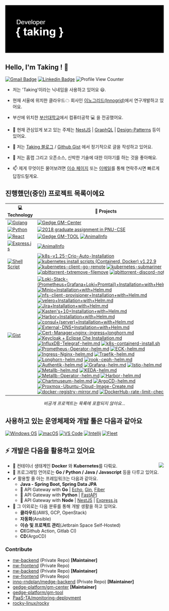 <a href="https://github.com/taking" target="_blank" rel="noopener noreferrer">
    <img src="https://github.com/taking/taking/blob/main/header.png?raw=true" alt="github taking header" />
</a>

<h2>Hello, I'm Taking ! 🚀 </h2>

[![Gmail Badge](https://img.shields.io/badge/-Gmail-c14438?style=flat-square&logo=Gmail&logoColor=white&link=mailto:taking@duck.com)](mailto:taking@duck.com) [![Linkedin Badge](https://img.shields.io/badge/-Linkedin-blue?style=flat-square&logo=Linkedin&logoColor=white&link=https://www.linkedin.com/in/hyungtag-park/)](https://www.linkedin.com/in/hyungtag-park/)
![Profile View Counter](https://komarev.com/ghpvc/?username=taking)

- 저는 'Taking'이라는 닉네임을 사용하고 있어요 😃.

- 현재 서울에 위치한 클라우드☁ 회사인 [이노그리드(Innogrid)](https://www.innogrid.com)에서 연구개발하고 있어요.

- 부산에 위치한 [부산대학교](https://cse.pusan.ac.kr/cse/index.do)에서 컴퓨터공학 💻 을 전공했어요.

- 🌱 현재 관심있게 보고 있는 주제는 [NestJS](https://nestjs.com/) | [GraphQL](https://graphql.org/) | [Design-Patterns](https://#) 등이 있어요.

- 📝 저는 [Taking 블로그](https://taking.kr) / [Github Gist](https://gist.github.com/taking) 에서 정기적으로 글을 작성하고 있어요.

- 💬 저는 홈랩 그리고 오픈소스, 신박한 기술에 대한 이야기를 하는 것을 좋아해요.

- 📫 제게 무엇이든 물어보려면 [이슈 페이지](https://github.com/taking/taking/issues) 또는 [이메일](mailto:taking@duck.com)를 통해 연락주시면 빠르게 답장드릴게요.

## 진행했던(중인) 프로젝트 목록이에요

| 💻 **Technology** | 🚀 **Projects** |
| --- | --- |
| [![Golang](https://img.shields.io/static/v1?label=&message=Golang&color=7FD6EA&logo=go&logoColor=FFFFFF)](https://golang.org/) | [![Gedge GM-Center](https://img.shields.io/static/v1?label=&message=2021~2023_Griffin-Edge_GM-CENTER&color=000605&logo=github&logoColor=FFFFFF&labelColor=000605)](https://github.com/gedge-platform/gm-center/) |
| [![Python](https://img.shields.io/static/v1?label=&message=Python&color=3C78A9&logo=python&logoColor=FFFFFF)](https://www.python.org/) | [![2018 graduate assignment in PNU-CSE](https://img.shields.io/static/v1?label=&message=2018_graduate-assignment&color=000605&logo=github&logoColor=FFFFFF&labelColor=000605)](https://github.com/taking/TeamClear) |
| [![React](https://img.shields.io/static/v1?label=&message=React&color=3C78A9&logo=react&logoColor=FFFFFF)](http://expressjs.com/ko/) | [![Gedge GM-TOOL](https://img.shields.io/static/v1?label=&message=2021~2023_Griffin-Edge_GM-TOOL&color=000605&logo=github&logoColor=FFFFFF&labelColor=000605)](https://github.com/gedge-platform/gm-tool) [![AnimalInfo](https://img.shields.io/static/v1?label=&message=2022_animalinfo&color=000605&logo=github&logoColor=FFFFFF&labelColor=000605)](https://github.com/taking/Animalinfo) |
| [![Express.js](https://img.shields.io/static/v1?label=&message=Express.js&color=3C78A9&logo=express&logoColor=FFFFFF)](https://ko.reactjs.org/) | [![AnimalInfo](https://img.shields.io/static/v1?label=&message=2022_animalinfo&color=000605&logo=github&logoColor=FFFFFF&labelColor=000605)](https://github.com/taking/Animalinfo)  |
| [![Shell Script](https://img.shields.io/static/v1?label=&message=Shell-Script&color=black&logo=gnu-bash&logoColor=FFFFFF)](#) | [![k8s-v1.25-Crio-Auto-Installation](https://img.shields.io/static/v1?label=&message=k8s-v1.25-Crio-Auto-Installation&color=000605&logo=github&logoColor=FFFFFF&labelColor=000605)](https://gist.github.com/taking/22af888e010f7084d920ca1ecec10085) [![kubernetes install scripts (Containerd, Docker) v1.22.9](https://img.shields.io/static/v1?label=&message=K8s-v1.22.9-Docker-Containerd-Auto-Installation&color=000605&logo=github&logoColor=FFFFFF&labelColor=000605)](https://gist.github.com/taking/780f3006f8b0ff5443e719e17ee10cd6)  [![kubernetes-client-go-remote](https://img.shields.io/static/v1?label=&message=kubernetes-client-go-remote&color=000605&logo=github&logoColor=FFFFFF&labelColor=000605)](https://gist.github.com/taking/78b6fb7bbdaa95b73ac7c0d0d574d2c1) [![kubernetes-submariner](https://img.shields.io/static/v1?label=&message=kubernetes-submariner-calico&color=000605&logo=github&logoColor=FFFFFF&labelColor=000605)](https://gist.github.com/taking/843f355679166aed024d00770f7400c7) [![qbittorrent-txtremove-filemove](https://img.shields.io/static/v1?label=&message=qbittorrent-txt-file-remove&color=000605&logo=github&logoColor=FFFFFF&labelColor=000605)](https://gist.github.com/taking/32b7eb0abf47e70cb4a96d17faaaeac3) [![qbittorrent-discord-notify](https://img.shields.io/static/v1?label=&message=qbittorrent-discord-notify&color=000605&logo=github&logoColor=FFFFFF&labelColor=000605)](https://gist.github.com/taking/201b35de97cde3ba5348bce50aac44b3) 
| [![Gist](https://img.shields.io/static/v1?label=&message=Gist&color=black&logo=github&logoColor=FFFFFF)](#) | [![Loki-Stack-(Prometheus+Grafana+Loki+Promtail)+Installation+with+Helm.md](https://img.shields.io/static/v1?label=&message=Loki-Stack-(Prometheus+Grafana+Loki+Promtail)+Installation+with+Helm.md&color=000605&logo=github&logoColor=FFFFFF&labelColor=000605)](https://gist.github.com/taking/87dba464442414ad37b96aa1054397e1)  [![Minio+Installation+with+Helm.md](https://img.shields.io/static/v1?label=&message=Minio+Installation+with+Helm.md&color=000605&logo=github&logoColor=FFFFFF&labelColor=000605)](https://gist.github.com/taking/d5bcf78577822626ea3dd0e3846abbbd)  [![nfs-client-provisioner+Installation+with+Helm.md](https://img.shields.io/static/v1?label=&message=nfs-client-provisioner+Installation+with+Helm.md&color=000605&logo=github&logoColor=FFFFFF&labelColor=000605)](https://gist.github.com/taking/769e16c95aeb1d71c20382327f391af6)  [![velero+Installation+with+Helm.md](https://img.shields.io/static/v1?label=&message=velero+Installation+with+Helm.md&color=000605&logo=github&logoColor=FFFFFF&labelColor=000605)](https://gist.github.com/taking/3b2e511dbde79b9d9ab361f9fcbd7003) [![Jira+Installation+with+Helm.md](https://img.shields.io/static/v1?label=&message=Jira+Installation+with+Helm.md&color=000605&logo=github&logoColor=FFFFFF&labelColor=000605)](https://gist.github.com/taking/dccdd8b2c7d315ae041531ba4fd58909) [![Kasten's+10+Installation+with+Helm.md](https://img.shields.io/static/v1?label=&message=Kasten's+10+Installation+with+Helm.md&color=000605&logo=github&logoColor=FFFFFF&labelColor=000605)](https://gist.github.com/taking/74d199df76b565f504c1ccf39cb6d8ff) [![Harbor+Installation+with+Helm.md](https://img.shields.io/static/v1?label=&message=Harbo+Installation+with+Helm.md&color=000605&logo=github&logoColor=FFFFFF&labelColor=000605)](https://gist.github.com/taking/0df95d08f526aea150527fd16e9f9e19) [![consul+(server)+Installation+with+Helm.md](https://img.shields.io/static/v1?label=&message=consul+(server)+Installation+with+Helm.md&color=000605&logo=github&logoColor=FFFFFF&labelColor=000605)](https://gist.github.com/taking/c743f36c3f1c498af34b46d01491b648) [![External-DNS+Installation+with+Helm.md](https://img.shields.io/static/v1?label=&message=External-DNS+Installation+with+Helm.md&color=000605&logo=github&logoColor=FFFFFF&labelColor=000605)](https://gist.github.com/taking/952c499c0f4e90b59493293e6eb8e2fc) [![Cert-Manager+nginx-ingress+longhorn.md](https://img.shields.io/static/v1?label=&message=Cert-Manager+nginx-ingress+longhorn.md&color=000605&logo=github&logoColor=FFFFFF&labelColor=000605)](https://gist.github.com/taking/2911bdb4d11839cff58cb96b601e9caa) [![Keycloak + Eclipse Che Installation.md](https://img.shields.io/static/v1?label=&message=Keycloak+Eclipse+Che+Installation.md&color=000605&logo=github&logoColor=FFFFFF&labelColor=000605)](https://gist.github.com/taking/92ffcc4461ddc2d132d0701fb4e0abc1) [![InfluxDB-Telegraf-helm.md](https://img.shields.io/static/v1?label=&message=InfluxDB-Telegraf-helm.md&color=000605&logo=github&logoColor=FFFFFF&labelColor=000605)](https://gist.github.com/taking/91aba3cbb6c91290f2214497278954b1) [![k8s-containerd-install.sh](https://img.shields.io/static/v1?label=&message=k8s-containerd-install.sh&color=000605&logo=github&logoColor=FFFFFF&labelColor=000605)](https://gist.github.com/taking/780f3006f8b0ff5443e719e17ee10cd6) [![Prometheus-Operator-helm.md](https://img.shields.io/static/v1?label=&message=prometheus-operator-helm&color=000605&logo=github&logoColor=FFFFFF&labelColor=000605)](https://gist.github.com/taking/6272a08629057b0cdce1e4bd619b1395) [![ECK-helm.md](https://img.shields.io/static/v1?label=&message=eck-helm.md&color=000605&logo=github&logoColor=FFFFFF&labelColor=000605)](https://gist.github.com/taking/43a6aafdff1e86e888b72bb6d06fc22f) [![Ingress-Nginx-helm.md](https://img.shields.io/static/v1?label=&message=ingress-nginx-helm.md&color=000605&logo=github&logoColor=FFFFFF&labelColor=000605)](https://gist.github.com/taking/341d49802a74b36ae7ef6255e15a2021) [![Traefik-helm.md](https://img.shields.io/static/v1?label=&message=traefik-helm.md&color=000605&logo=github&logoColor=FFFFFF&labelColor=000605)](https://gist.github.com/taking/cceffbb4d9de1989f826bb46520b9762) [![Longhorn-helm.md](https://img.shields.io/static/v1?label=&message=longhorn-helm.md&color=000605&logo=github&logoColor=FFFFFF&labelColor=000605)](https://gist.github.com/taking/95c6f9ba807e827ff62724b58464fd84) [![rook-ceph-helm.md](https://img.shields.io/static/v1?label=&message=rook-ceph-helm.md&color=000605&logo=github&logoColor=FFFFFF&labelColor=000605)](https://gist.github.com/taking/4073663492331346da1547e2dc66c011) [![Authentik-helm.md](https://img.shields.io/static/v1?label=&message=authentik-helm.md&color=000605&logo=github&logoColor=FFFFFF&labelColor=000605)](https://gist.github.com/taking/adbca4931222eb3b0f8c6e8d3495e2c0) [![Grafana-helm.md](https://img.shields.io/static/v1?label=&message=grafana-helm.md&color=000605&logo=github&logoColor=FFFFFF&labelColor=000605)](https://gist.github.com/taking/79d76e0a547af54ad1483f67207ee989) [![Istio-helm.md](https://img.shields.io/static/v1?label=&message=istio-helm.md&color=000605&logo=github&logoColor=FFFFFF&labelColor=000605)](https://gist.github.com/taking/79b0e20bd8ef9bd76ab3f5ab13870367) [![Metallb-helm.md](https://img.shields.io/static/v1?label=&message=metallb-helm.md&color=000605&logo=github&logoColor=FFFFFF&labelColor=000605)](https://gist.github.com/taking/5f604675399fc2caa70ba56bc89966b7) [![KEDA-helm.md](https://img.shields.io/static/v1?label=&message=keda-helm.md&color=000605&logo=github&logoColor=FFFFFF&labelColor=000605)](https://gist.github.com/taking/6b0c325aa35e56da38b014d716118156) [![Metallb-Operator-helm.md](https://img.shields.io/static/v1?label=&message=metallb-operator-helm.md&color=000605&logo=github&logoColor=FFFFFF&labelColor=000605)](https://gist.github.com/taking/0865f604513be357b7ffc9e2de0bc47a) [![Harbor-helm.md](https://img.shields.io/static/v1?label=&message=harbor-helm.md&color=000605&logo=github&logoColor=FFFFFF&labelColor=000605)](https://gist.github.com/taking/116be9120380f226d0a2aacb585beade) [![Chartmuseum-helm.md](https://img.shields.io/static/v1?label=&message=chartmuseum-helm.md&color=000605&logo=github&logoColor=FFFFFF&labelColor=000605)](https://gist.github.com/taking/eaa8c040d2e1978f2166748a5c901ba6) [![ArgoCD-helm.md](https://img.shields.io/static/v1?label=&message=argocd-helm.md&color=000605&logo=github&logoColor=FFFFFF&labelColor=000605)](https://gist.github.com/taking/36f64910eab11e17e07fffe97234a4c2) [![Proxmox-Ubuntu-Cloud-Image-Create.md](https://img.shields.io/static/v1?label=&message=proxmox-ubuntu-cloud-image-create.md&color=000605&logo=github&logoColor=FFFFFF&labelColor=000605)](https://gist.github.com/taking/8851e39281e3484a899e12edbe945188) [![docker-registry-mirror.md](https://img.shields.io/static/v1?label=&message=docker-registry-mirror.md&color=000605&logo=github&logoColor=FFFFFF&labelColor=000605)](https://gist.github.com/taking/478d855e989a4ec84085648a727b877f) [![DockerHub-rate-limit-check.md](https://img.shields.io/static/v1?label=&message=dockerhub-rate-limit-check.md&color=000605&logo=github&logoColor=FFFFFF&labelColor=000605)](https://gist.github.com/taking/9a0bfeb433a323ac9166784bc0c33ee8) |

<div align="center">
    <i>비공개 프로젝트는 목록에 포함되지 않아요...</i>
</div>

## 사용하고 있는 운영체제와 개발 툴은 다음과 같아요

[![Windows OS](https://img.shields.io/badge/Windows-11-%23007ACC?style=flat-square&logo=windows)](https://insider.windows.com/en-us/insidewindows11)
[![macOS](https://img.shields.io/badge/macOS-Ventura-%23007ACC?style=flat-square&logo=apple)](https://www.apple.com/macos/ventura/) [![VS Code](https://img.shields.io/badge/IDE-VSCode-%23007ACC?style=flat-square&logo=Visual-studio-code)](https://code.visualstudio.com/) [![Intellij](https://img.shields.io/badge/Jetbrain-Intellij-%23007ACC?style=flat-square&logo=intellijidea)](https://www.jetbrains.com/ko-kr/idea/) [![Fleet](https://img.shields.io/badge/Jetbrain-Fleet-%23007ACC?style=flat-square&logo=JetBrains)](https://www.jetbrains.com/fleet/)


## ⚡ 개발은 다음을 활용하고 있어요

<img align="right" src="https://github-readme-stats.vercel.app/api?username=taking&show_icons=true">

- 🔧 컨테이너 생태계인 **Docker** 와 **Kubernetes**를 다뤄요.
- 💬 프로그래밍 언어로는 **Go / Python / Java / Javascript** 등을 다루고 있어요.
- ✔ 활용할 줄 아는 프레임워크는 다음과 같아요.
  - **Java - Spring Boot, Spring Data JPA**
  - 🚪 API Gateway with **Go** | [Echo](https://github.com/labstack/echo), [Gin](https://github.com/gin-gonic/gin), [Fiber](https://github.com/gofiber/fiber)
  - 🚪 API Gateway with **Python** | [FastAPI](https://github.com/tiangolo/fastapi)
  - 🚪 API Gateway with **Node** | [NestJS](https://github.com/nestjs/nest) | [Express.js](https://github.com/expressjs/express)
- 🔎 그 이외로는 다음 분류를 통해 개발 생활을 하고 있어요.
  - **클라우드**(AWS, GCP, OpenStack)
  - **자동화**(Ansible)
  - **이슈 및 프로젝트 관리**(Jetbrain Space Self-Hosted)
  - **CI**(Github Action, Gitlab CI)
  - **CD**(ArgoCD)


### Contribute
- [nw-backend](https://github.com/lab-cherry/nw-backend) (Private Repo) **[Maintainer]**
- [nw-frontend](https://github.com/lab-cherry/nw-frontend) (Private Repo)
- [nw-backend](https://github.com/lab-cherry/nw-backend) (Private Repo) **[Maintainer]**
- [nw-frontend](https://github.com/lab-cherry/nw-frontend) (Private Repo)
- [inno-rndplan/medge-backend](https://github.com/inno-rndplan/medge-backend) (Private Repo)  **[Maintainer]**
- [gedge-platform/gm-center](https://github.com/gedge-platform/gm-center)  **[Maintainer]**
- [gedge-platform/gm-tool](https://github.com/gedge-platform/gm-tool)
- [PaaS-TA/monitoring-deployment](https://github.com/PaaS-TA/monitoring-deployment)
- [rocky-linux/rocky](https://github.com/rocky-linux/rocky)
